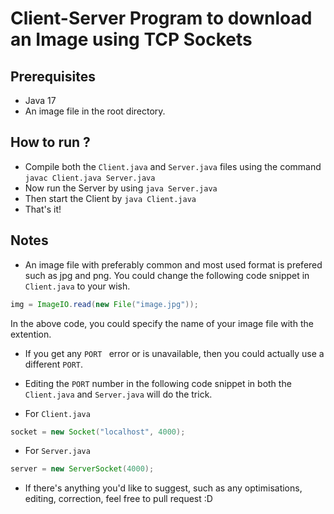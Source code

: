 # Client-Server Program to download an Image using TCP Sockets

## Prerequisites
+ Java 17
+ An image file in the root directory.

## How to run ?
- Compile both the `Client.java` and `Server.java` files using the command ```javac Client.java Server.java```
- Now run the Server by using `java Server.java`
- Then start the Client by `java Client.java`
- That's it!

## Notes
+ An image file with preferably common and most used format is prefered such as jpg and png. You could change the following code snippet in `Client.java` to your wish.
```java
img = ImageIO.read(new File("image.jpg"));
```
In the above code, you could specify the name of your image file with the extention.

+ If you get any `PORT ` error or is unavailable, then you could actually use a different `PORT`. 
+ Editing the `PORT` number in the following code snippet in both the `Client.java` and `Server.java` will do the trick.
  
+ For `Client.java`
```java
socket = new Socket("localhost", 4000);
```
+ For `Server.java`
```java
server = new ServerSocket(4000);
```

+ If there's anything you'd like to suggest, such as any optimisations, editing, correction, feel free to pull request :D
